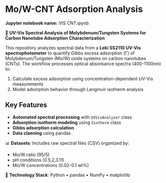 # Mo/W-CNT Adsorption Analysis
**Jupyter notebook name:** VIS CNT.ipynb

🔬 **UV-Vis Spectral Analysis of Molybdenum/Tungsten Systems for Carbon Nanotube Adsorption Characterization**

This repository analyzes spectral data from a **Leki SS2110 UV-Vis spectrophotometer** to quantify Gibbs excess adsorption (Γ) of Molybdenum/Tungsten (Mo/W) oxide systems on carbon nanotubes (CNTs). The workflow processes optical absorbance spectra (400-1100nm) to:

1. Calculate excess adsorption using concentration-dependent UV-Vis measurements  
2. Model adsorption behavior through Langmuir isotherm analysis    

## Key Features
- **Automated spectral processing** with `UVVisAnalyzer` class  
- **Adsorption isotherm modeling** using `Isotherm` class  
- **Gibbs adsorption calculation**
- **Data claening** using pandas  

📊 **Datasets**: Includes raw spectral files (CSV) organized by:
- Mo/W ratio (95/5)  
- pH conditions (0.5,2,3.11)  
- Mo/W concentrations (0.02-0.1 wt%)  

🔧 **Technology Stack**: Python • pandas • NumPy  • matplotlib   
